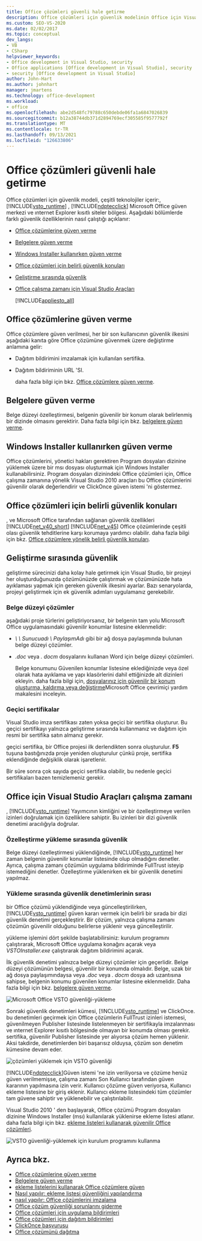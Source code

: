 ```yaml
---
title: Office çözümleri güvenli hale getirme
description: Office çözümleri için güvenlik modelinin Office için Visual Studio Araçları çalışma zamanı ve ClickOnce dahil olmak üzere birkaç teknolojiyi nasıl kullandığını öğrenin.
ms.custom: SEO-VS-2020
ms.date: 02/02/2017
ms.topic: conceptual
dev_langs:
- VB
- CSharp
helpviewer_keywords:
- Office development in Visual Studio, security
- Office applications [Office development in Visual Studio], security
- security [Office development in Visual Studio]
author: John-Hart
ms.author: johnhart
manager: jmartens
ms.technology: office-development
ms.workload:
- office
ms.openlocfilehash: abe2d548fc79788c650debde06fa1a6847026839
ms.sourcegitcommit: b12a38744db371d2894769ecf305585f9577792f
ms.translationtype: MT
ms.contentlocale: tr-TR
ms.lasthandoff: 09/13/2021
ms.locfileid: "126633806"
---
```

# <a name="secure-office-solutions"></a>Office çözümleri güvenli hale getirme
  Office çözümleri için güvenlik modeli, çeşitli teknolojiler içerir:, [!INCLUDE[vsto_runtime](../vsto/includes/vsto-runtime-md.md)] , [!INCLUDE[ndptecclick](../vsto/includes/ndptecclick-md.md)] Microsoft Office güven merkezi ve ınternet Explorer kısıtlı siteler bölgesi. Aşağıdaki bölümlerde farklı güvenlik özelliklerinin nasıl çalıştığı açıklanır:

- [Office çözümlerine güven verme](#GrantingTrustToSolutions)

- [Belgelere güven verme](#GrantingTrustToDocuments)

- [Windows Installer kullanırken güven verme](#GrantingTrustWindowsInstaller)

- [Office çözümleri için belirli güvenlik konuları](#Security)

- [Geliştirme sırasında güvenlik](#SecurityDuringDeployment)

- [Office çalışma zamanı için Visual Studio Araçları](#VisualStudioToolsForOfficeRuntime)

  [!INCLUDE[appliesto_all](../vsto/includes/appliesto-all-md.md)]

## <a name="grant-trust-to-office-solutions"></a><a name="GrantingTrustToSolutions"></a>Office çözümlerine güven verme
 Office çözümlere güven verilmesi, her bir son kullanıcının güvenlik ilkesini aşağıdaki kanıta göre Office çözümüne güvenmek üzere değiştirme anlamına gelir:

- Dağıtım bildirimini imzalamak için kullanılan sertifika.

- Dağıtım bildiriminin URL 'SI.

  daha fazla bilgi için bkz. [Office çözümlere güven verme](../vsto/granting-trust-to-office-solutions.md).

## <a name="grant-trust-to-documents"></a><a name="GrantingTrustToDocuments"></a> Belgelere güven verme
 Belge düzeyi özelleştirmesi, belgenin güvenilir bir konum olarak belirlenmiş bir dizinde olmasını gerektirir. Daha fazla bilgi için bkz. [belgelere güven verme](../vsto/granting-trust-to-documents.md).

## <a name="grant-trust-when-using-windows-installer"></a><a name="GrantingTrustWindowsInstaller"></a>Windows Installer kullanırken güven verme
 Office çözümlerini, yönetici hakları gerektiren Program dosyaları dizinine yüklemek üzere bir msı dosyası oluşturmak için Windows Installer kullanabilirsiniz. Program dosyaları dizinindeki Office çözümleri için, Office çalışma zamanına yönelik Visual Studio 2010 araçları bu Office çözümlerini güvenilir olarak değerlendirir ve ClickOnce güven istemi 'ni göstermez.

## <a name="specific-security-considerations-for-office-solutions"></a><a name="Security"></a>Office çözümleri için belirli güvenlik konuları
 , ve Microsoft Office tarafından sağlanan güvenlik özellikleri [!INCLUDE[net_v40_short](../sharepoint/includes/net-v40-short-md.md)] [!INCLUDE[net_v45](../vsto/includes/net-v45-md.md)] Office çözümlerinde çeşitli olası güvenlik tehditlerine karşı korumaya yardımcı olabilir. daha fazla bilgi için bkz. [Office çözümlere yönelik belirli güvenlik konuları](../vsto/specific-security-considerations-for-office-solutions.md).

## <a name="security-during-development"></a><a name="SecurityDuringDeployment"></a> Geliştirme sırasında güvenlik
 geliştirme sürecinizi daha kolay hale getirmek için Visual Studio, bir projeyi her oluşturduğunuzda çözümünüzde çalıştırmak ve çözümünüzde hata ayıklaması yapmak için gereken güvenlik ilkesini ayarlar. Bazı senaryolarda, projeyi geliştirmek için ek güvenlik adımları uygulamanız gerekebilir.

### <a name="document-level-solutions"></a>Belge düzeyi çözümler
 aşağıdaki proje türlerini geliştiriyorsanız, bir belgenin tam yolu Microsoft Office uygulamasındaki güvenilir konumlar listesine eklenmelidir:

- *\\ \ Sunucuadı \ PaylaşımAdı* gibi bir ağ dosya paylaşımında bulunan belge düzeyi çözümler.

- *.doc* veya *. docm* dosyalarını kullanan Word için belge düzeyi çözümleri.

  Belge konumunu Güvenilen konumlar listesine eklediğinizde veya özel olarak hata ayıklama ve yapı klasörlerini dahil ettiğinizde alt dizinleri ekleyin. daha fazla bilgi için, [dosyalarınız için güvenilir bir konum oluşturma, kaldırma veya değiştirme](https://support.office.com/article/Create-remove-or-change-a-trusted-location-for-your-files-f5151879-25ea-4998-80a5-4208b3540a62)Microsoft Office çevrimiçi yardım makalesini inceleyin.

### <a name="temporary-certificates"></a>Geçici sertifikalar
 Visual Studio imza sertifikası zaten yoksa geçici bir sertifika oluşturur. Bu geçici sertifikayı yalnızca geliştirme sırasında kullanmanız ve dağıtım için resmi bir sertifika satın almanız gerekir.

 geçici sertifika, bir Office projesi ilk derlendikten sonra oluşturulur. **F5** tuşuna bastığınızda proje yeniden oluşturulur çünkü proje, sertifika eklendiğinde değişiklik olarak işaretlenir.

 Bir süre sonra çok sayıda geçici sertifika olabilir, bu nedenle geçici sertifikaları bazen temizlemeniz gerekir.

## <a name="visual-studio-tools-for-office-runtime"></a><a name="VisualStudioToolsForOfficeRuntime"></a>Office için Visual Studio Araçları çalışma zamanı
 , [!INCLUDE[vsto_runtime](../vsto/includes/vsto-runtime-md.md)] Yayımcının kimliğini ve bir özelleştirmeye verilen izinleri doğrulamak için özelliklere sahiptir. Bu izinleri bir dizi güvenlik denetimi aracılığıyla doğrular.

### <a name="security-during-customization-loading"></a>Özelleştirme yükleme sırasında güvenlik
 Belge düzeyi özelleştirmesi yüklendiğinde, [!INCLUDE[vsto_runtime](../vsto/includes/vsto-runtime-md.md)] her zaman belgenin güvenilir konumlar listesinde olup olmadığını denetler. Ayrıca, çalışma zamanı çözümün uygulama bildiriminde FullTrust isteyip istemediğini denetler. Özelleştirme yüklenirken ek bir güvenlik denetimi yapılmaz.

### <a name="sequence-of-security-checks-during-installation"></a>Yükleme sırasında güvenlik denetimlerinin sırası
 bir Office çözümü yüklendiğinde veya güncelleştirilirken, [!INCLUDE[vsto_runtime](../vsto/includes/vsto-runtime-md.md)] güven kararı vermek için belirli bir sırada bir dizi güvenlik denetimi gerçekleştirir. Bir çözüm, yalnızca çalışma zamanı çözümün güvenilir olduğunu belirlerse yüklenir veya güncelleştirilir.

 yükleme işlemini dört şekilde başlatabilirsiniz: kurulum programını çalıştırarak, Microsoft Office uygulama konağını açarak veya *VSTOInstaller.exe* çalıştırarak dağıtım bildirimini açarak.

 İlk güvenlik denetimi yalnızca belge düzeyi çözümler için geçerlidir. Belge düzeyi çözümünün belgesi, güvenilir bir konumda olmalıdır. Belge, uzak bir ağ dosya paylaşımındaysa veya *.doc* veya *. docm* dosya adı uzantısına sahipse, belgenin konumu güvenilen konumlar listesine eklenmelidir. Daha fazla bilgi için bkz. [belgelere güven verme](../vsto/granting-trust-to-documents.md).

 ![Microsoft Office VSTO güvenliği-yükleme](../vsto/media/host-install.png "Microsoft Office VSTO güvenliği-yükleme")

 Sonraki güvenlik denetimleri kümesi, [!INCLUDE[vsto_runtime](../vsto/includes/vsto-runtime-md.md)] ve ClickOnce. bu denetimleri geçirmek için Office çözümlerin FullTrust izinleri istemesi, güvenilmeyen Publisher listesinde listelenmeyen bir sertifikayla imzalanması ve ınternet Explorer kısıtlı bölgesinde olmayan bir konumda olması gerekir. sertifika, güvenilir Publisher listesinde yer alıyorsa çözüm hemen yüklenir. Aksi takdirde, denetimlerden biri başarısız olduysa, çözüm son denetim kümesine devam eder.

 ![çözümleri yüklemek için VSTO güvenliği](../vsto/media/installing.png "çözümleri yüklemek için VSTO güvenliği")

 [!INCLUDE[ndptecclick](../vsto/includes/ndptecclick-md.md)]Güven istemi 'ne izin veriliyorsa ve çözüme henüz güven verilmemişse, çalışma zamanı Son Kullanıcı tarafından güven kararının yapılmasına izin verir. Kullanıcı çözüme güven veriyorsa, Kullanıcı ekleme listesine bir giriş eklenir. Kullanıcı ekleme listesindeki tüm çözümler tam güvene sahiptir ve yüklenebilir ve çalıştırılabilir.

 Visual Studio 2010 ' den başlayarak, Office çözümü Program dosyaları dizinine Windows Installer (msı) kullanılarak yüklenirse ekleme listesi atlanır. daha fazla bilgi için bkz. [ekleme listeleri kullanarak güvenilir Office çözümleri](../vsto/trusting-office-solutions-by-using-inclusion-lists.md).

 ![VSTO güvenliği-yüklemek için kurulum programını kullanma](../vsto/media/setup-vstoinstaller.png "VSTO güvenliği-yüklemek için kurulum programını kullanma")

## <a name="see-also"></a>Ayrıca bkz.

- [Office çözümlerine güven verme](../vsto/granting-trust-to-office-solutions.md)
- [Belgelere güven verme](../vsto/granting-trust-to-documents.md)
- [ekleme listelerini kullanarak Office çözümlere güven](../vsto/trusting-office-solutions-by-using-inclusion-lists.md)
- [Nasıl yapılır: ekleme listesi güvenliğini yapılandırma](../vsto/how-to-configure-inclusion-list-security.md)
- [nasıl yapılır: Office çözümlerini imzalama](../vsto/how-to-sign-office-solutions.md)
- [Office çözüm güvenliği sorunlarını giderme](../vsto/troubleshooting-office-solution-security.md)
- [Office çözümleri için uygulama bildirimleri](../vsto/application-manifests-for-office-solutions.md)
- [Office çözümleri için dağıtım bildirimleri](../vsto/deployment-manifests-for-office-solutions.md)
- [ClickOnce başvurusu](../deployment/clickonce-reference.md)
- [Office çözümünü dağıtma](../vsto/deploying-an-office-solution.md)
